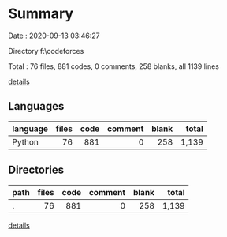 # Summary

Date : 2020-09-13 03:46:27

Directory f:\codeforces

Total : 76 files,  881 codes, 0 comments, 258 blanks, all 1139 lines

[details](details.md)

## Languages
| language | files | code | comment | blank | total |
| :--- | ---: | ---: | ---: | ---: | ---: |
| Python | 76 | 881 | 0 | 258 | 1,139 |

## Directories
| path | files | code | comment | blank | total |
| :--- | ---: | ---: | ---: | ---: | ---: |
| . | 76 | 881 | 0 | 258 | 1,139 |

[details](details.md)